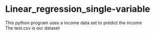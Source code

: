 # Linear_regression_single-variable
This python program uses a income data set to predict the income  
The test.csv is our dataset  
